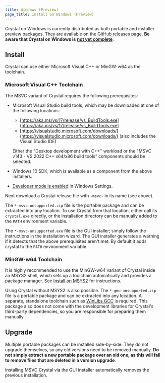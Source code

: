 ```yaml
---
title: Windows (Preview)
page_title: Install on Windows (Preview)
---
```


Crystal on Windows is currently distributed as both portable and installer preview packages. They are available on the [GitHub releases page](https://github.com/crystal-lang/crystal/releases). **Be aware that Crystal on Windows is** [**not yet complete**](https://github.com/crystal-lang/crystal/issues/5430).

## Install

Crystal can use either Microsoft Visual C++ or MinGW-w64 as the toolchain.

### Microsoft Visual C++ Toolchain

The MSVC variant of Crystal requires the following prerequisites:

- Microsoft Visual Studio build tools, which may be downloaded at one of the following locations:

  - [https://aka.ms/vs/17/release/vs_BuildTools.exe](https://aka.ms/vs/17/release/vs_BuildTools.exe)
  - [https://visualstudio.microsoft.com/downloads/](https://visualstudio.microsoft.com/downloads/) (also includes the Visual Studio IDE)

  Either the "Desktop development with C++" workload or the "MSVC v143 - VS 2022 C++ x64/x86 build tools" components should be selected.
- Windows 10 SDK, which is available as a component from the above installers.
- [Developer mode is enabled](https://learn.microsoft.com/en-us/windows/apps/get-started/enable-your-device-for-development) in Windows Settings.

Next download a Crystal release file with `-msvc-` in its name (see above).

The `*-msvc-unsupported.zip` file is the portable package and can be extracted into any location. To use Crystal from that location, either call its `crystal.exe` directly, or
the installation directory can be manually added to the `PATH` environment variable.

The `*-msvc-unsupported.exe` file is the GUI installer; simply follow the instructions in the installation wizard. The GUI installer generates a warning if it detects that the above prerequisites aren't met.
By default it adds crystal to the `PATH` environment variable.

### MinGW-w64 Toolchain

It is highly recommended to use the MinGW-w64 variant of Crystal inside an MSYS2
shell, which sets up a toolchain automatically and provides a package manager.
See [Install on MSYS2](/install/on_msys2) for instructions.

Using Crystal without MSYS2 is also possible. The `*-gnu-unsupported.zip` file
is a portable package and can be extracted into any location. A separate,
standalone toolchain such as [WinLibs GCC](https://winlibs.com/) is required.
This package also does not come with the development libraries for Crystal's
third-party dependencies, so you are responsible for preparing them manually.

## Upgrade

Multiple portable packages can be installed side-by-side. They do not upgrade themselves, so any old versions need to be removed manually. **Do not simply extract a new portable package over an old one, as this will fail to remove files that are deleted in a version upgrade**.

Installing MSVC Crystal via the GUI installer automatically removes the previous installation.
